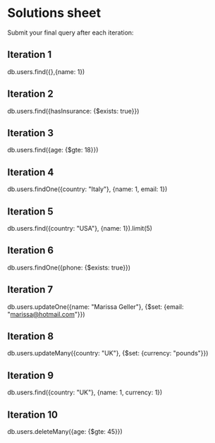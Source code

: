 # Solutions sheet

Submit your final query after each iteration:

## Iteration 1

db.users.find({},{name: 1})


## Iteration 2

db.users.find({hasInsurance: {$exists: true}})

## Iteration 3

db.users.find({age: {$gte: 18}})

## Iteration 4

db.users.findOne({country: "Italy"}, {name: 1, email: 1})

## Iteration 5

db.users.find({country: "USA"}, {name: 1}).limit(5)

## Iteration 6

db.users.findOne({phone: {$exists: true}})

## Iteration 7

db.users.updateOne({name: "Marissa Geller"}, {$set: {email: "marissa@hotmail.com"}})

## Iteration 8

db.users.updateMany({country: "UK"}, {$set: {currency: "pounds"}})

## Iteration 9

db.users.find({country: "UK"}, {name: 1, currency: 1})

## Iteration 10

db.users.deleteMany({age: {$gte: 45}})
